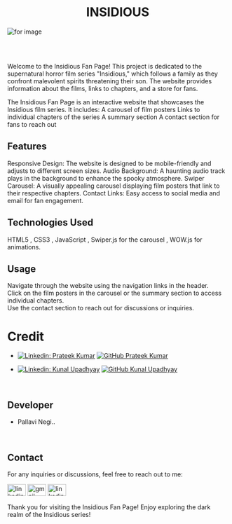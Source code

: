  # <center>INSIDIOUS</center>

![ for image ](https://th.bing.com/th/id/R.3081c4fb03ac0bc1e202c1ac89014979?rik=CfglPSSfgLqvRA&riu=http%3a%2f%2f1.bp.blogspot.com%2f-OuGGtoUdVUs%2fTmBTd4_oudI%2fAAAAAAAAF5k%2fJOED0R2gJs0%2fs1600%2f1insidious00.jpg&ehk=EbdSCxFLwHba9L5dAOoTbk0nyOQzOVQrsBD8hSLveJA%3d&risl=&pid=ImgRaw&r=0)

<br><br>

Welcome to the Insidious Fan Page! This project is dedicated to the supernatural horror film series "Insidious," which follows a family as they confront malevolent spirits threatening their son. The website provides information about the films, links to chapters, and a store for fans.

The Insidious Fan Page is an interactive website that showcases the Insidious film series. It includes:
A carousel of film posters
Links to individual chapters of the series
A summary section
A contact section for fans to reach out

## Features
Responsive Design: The website is designed to be mobile-friendly and adjusts to different screen sizes.
Audio Background: A haunting audio track plays in the background to enhance the spooky atmosphere.
Swiper Carousel: A visually appealing carousel displaying film posters that link to their respective chapters.
Contact Links: Easy access to social media and email for fan engagement.

## Technologies Used
HTML5 , CSS3 , JavaScript , Swiper.js for the carousel , WOW.js for animations.

## Usage
Navigate through the website using the navigation links in the header.<br>
Click on the film posters in the carousel or the summary section to access individual chapters.<br>
Use the contact section to reach out for discussions or inquiries.

# Credit

- [![Linkedin: Prateek Kumar](https://img.shields.io/badge/-geeekdude-blue?style=flat-square&logo=Linkedin&logoColor=white&link=https://linkedin.com/in/geekdude)](https://linkedin.com/in/geekdude)
[![GitHub Prateek Kumar](https://img.shields.io/github/followers/geeekdude?label=follow&style=social)](https://github.com/geeekdude)

- [![Linkedin: Kunal Upadhyay](https://img.shields.io/badge/-Kunal_Upadhyay-blue?style=flat-square&logo=Linkedin&logoColor=white&link=https://www.linkedin.com/in/kunalupadhyayofficial)](https://www.linkedin.com/in/kunalupadhyayofficial)
[![GitHub Kunal Upadhyay ](https://img.shields.io/github/followers/kunal?label=follow&style=social)](https://github.com/Kunal-Upadhyay)
<br>

## Developer

- Pallavi Negi..

<br>

## Contact

For any inquiries or discussions, feel free to reach out to me:

<a href="https://www.linkedin.com/in/pallavi-negi-25p"> <img src="https://raw.githubusercontent.com/maurodesouza/profile-readme-generator/master/src/assets/icons/social/linkedin/default.svg" width="42" height="27" alt="linkedin logo"></a>
<a href="https://mail.google.com/mail/u/0/#inbox"> <img src="https://raw.githubusercontent.com/maurodesouza/profile-readme-generator/master/src/assets/icons/social/gmail/default.svg" width="42" height="27" alt="gmail logo" ></a>
<a href="https://github.com/Negipallavi/Negipallavi"> <img src="https://skillicons.dev/icons?i=github" width="42" height="27" alt="linkedin logo"></a>
<br>

Thank you for visiting the Insidious Fan Page! Enjoy exploring the dark realm of the Insidious series!

